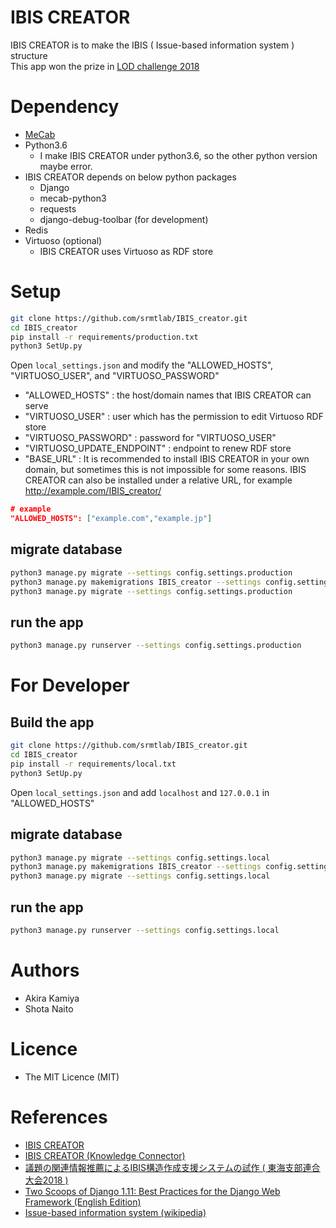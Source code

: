 IBIS CREATOR
====
IBIS CREATOR is to make the IBIS ( Issue-based information system ) structure  
This app won the prize in [LOD challenge 2018](https://2018.lodc.jp/)

# Dependency
- [MeCab](http://taku910.github.io/mecab/)
- Python3.6
    - I make IBIS CREATOR under python3.6, so the other python version maybe error.
- IBIS CREATOR depends on below python packages
    - Django
    - mecab-python3
    - requests
    - django-debug-toolbar (for development)
- Redis
- Virtuoso (optional)
    - IBIS CREATOR uses Virtuoso as RDF store


# Setup
```bash
git clone https://github.com/srmtlab/IBIS_creator.git
cd IBIS_creator
pip install -r requirements/production.txt
python3 SetUp.py
```

Open `local_settings.json` and modify the "ALLOWED_HOSTS", "VIRTUOSO_USER", and "VIRTUOSO_PASSWORD"
- "ALLOWED_HOSTS" : the host/domain names that IBIS CREATOR can serve
- "VIRTUOSO_USER" : user which has the permission to edit Virtuoso RDF store
- "VIRTUOSO_PASSWORD" : password for "VIRTUOSO_USER"
- "VIRTUOSO_UPDATE_ENDPOINT" : endpoint to renew RDF store
- "BASE_URL" : It is recommended to install IBIS CREATOR in your own domain, but sometimes this is not impossible for some reasons. IBIS CREATOR can also be installed under a relative URL, for example http://example.com/IBIS_creator/

```json
# example
"ALLOWED_HOSTS": ["example.com","example.jp"]
```

## migrate database
```bash
python3 manage.py migrate --settings config.settings.production
python3 manage.py makemigrations IBIS_creator --settings config.settings.production
python3 manage.py migrate --settings config.settings.production
```

## run the app
```bash
python3 manage.py runserver --settings config.settings.production
```

# For Developer
## Build the app
```bash
git clone https://github.com/srmtlab/IBIS_creator.git
cd IBIS_creator
pip install -r requirements/local.txt
python3 SetUp.py
```

Open `local_settings.json` and add `localhost` and `127.0.0.1` in "ALLOWED_HOSTS"

## migrate database
```bash
python3 manage.py migrate --settings config.settings.local
python3 manage.py makemigrations IBIS_creator --settings config.settings.local
python3 manage.py migrate --settings config.settings.local
```

## run the app
```bash
python3 manage.py runserver --settings config.settings.local
```

# Authors
- Akira Kamiya
- Shota Naito

# Licence
- The MIT Licence (MIT)

# References
- [IBIS CREATOR](http://lod.srmt.nitech.ac.jp/IBIS_creator/)
- [IBIS CREATOR (Knowledge Connector)](http://idea.linkdata.org/idea/idea1s2697i)
- [議題の関連情報推薦によるIBIS構造作成支援システムの試作 ( 東海支部連合大会2018 )](https://www.jp-c.jp/rengo/www/cd/pdf/M3-4.pdf)
- [Two Scoops of Django 1.11: Best Practices for the Django Web Framework (English Edition)](https://www.amazon.co.jp/dp/B076D5FKFX/)
- [Issue-based information system (wikipedia)](https://en.wikipedia.org/wiki/Issue-based_information_system)
